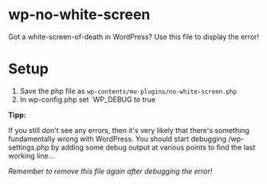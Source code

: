 # wp-no-white-screen
Got a white-screen-of-death in WordPress? Use this file to display the error!

# Setup
1. Save the php file as `wp-contents/mu-plugins/no-white-screen.php`
2. In wp-config.php set `WP_DEBUG to true

**Tipp:**

If you still don't see any errors, then it's very likely that there's something fundamentally wrong with WordPress. You should start debugging /wp-settings.php by adding some debug output at various points to find the last working line...

*Remember to remove this file again after debugging the error!*